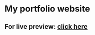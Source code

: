 # My portfolio website

## For live preview: <a href="https://g3l4-portfolio.vercel.app/">click here</a>
